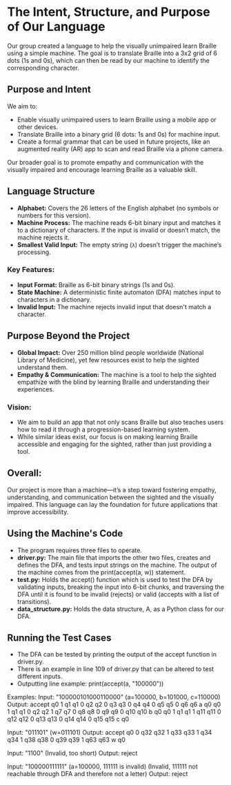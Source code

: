# The Intent, Structure, and Purpose of Our Language

Our group created a language to help the visually unimpaired learn Braille using a simple machine. The goal is to translate Braille into a 3x2 grid of 6 dots (1s and 0s), which can then 
be read by our machine to identify the corresponding character.

## Purpose and Intent

We aim to:
- Enable visually unimpaired users to learn Braille using a mobile app or other devices.
- Translate Braille into a binary grid (6 dots: 1s and 0s) for machine input.
- Create a formal grammar that can be used in future projects, like an augmented reality (AR) app to scan and read Braille via a phone camera.

Our broader goal is to promote empathy and communication with the visually impaired and encourage learning Braille as a valuable skill.

## Language Structure

- **Alphabet:** Covers the 26 letters of the English alphabet (no symbols or numbers for this version).
- **Machine Process:** The machine reads 6-bit binary input and matches it to a dictionary of characters. If the input is invalid or doesn’t match, the machine rejects it.
- **Smallest Valid Input:** The empty string (`λ`) doesn’t trigger the machine’s processing.

### Key Features:
- **Input Format:** Braille as 6-bit binary strings (1s and 0s).
- **State Machine:** A deterministic finite automaton (DFA) matches input to characters in a dictionary.
- **Invalid Input:** The machine rejects invalid input that doesn't match a character.

## Purpose Beyond the Project

- **Global Impact:** Over 250 million blind people worldwide (National Library of Medicine), yet few resources exist to help the sighted understand them.
- **Empathy & Communication:** The machine is a tool to help the sighted empathize with the blind by learning Braille and understanding their experiences.
  
### Vision:
- We aim to build an app that not only scans Braille but also teaches users how to read it through a progression-based learning system.
- While similar ideas exist, our focus is on making learning Braille accessible and engaging for the sighted, rather than just providing a tool.

## Overall:

Our project is more than a machine—it’s a step toward fostering empathy, understanding, and communication between the sighted and the visually impaired. This language can lay the foundation for future 
applications that improve accessibility.

## Using the Machine's Code
- The program requires three files to operate.
- **driver.py:** The main file that imports the other two files, creates and defines the DFA, and tests input strings on the machine. The output of the machine comes from the print(accept(a, w)) statement.
- **test.py:** Holds the accept() function which is used to test the DFA by validating inputs, breaking the input into 6-bit chunks, and traversing the DFA until it is found to be invalid (rejects) or valid (accepts with a list of transitions).
- **data_structure.py:** Holds the data structure, A, as a Python class for our DFA.

## Running the Test Cases
- The DFA can be tested by printing the output of the accept function in driver.py.
- There is an example in line 109 of driver.py that can be altered to test different inputs.
- Outputting line example: print(accept(a, "100000"))

Examples:
Input: "100000101000110000" (a=100000, b=101000, c=110000)
Output:
accept
q0 1 q1
q1 0 q2
q2 0 q3
q3 0 q4
q4 0 q5
q5 0 q6
q6 a q0
q0 1 q1
q1 0 q2
q2 1 q7
q7 0 q8
q8 0 q9
q9 0 q10
q10 b q0
q0 1 q1
q1 1 q11
q11 0 q12
q12 0 q13
q13 0 q14
q14 0 q15
q15 c q0

Input: "011101" (w=011101)
Output:
accept
q0 0 q32
q32 1 q33
q33 1 q34
q34 1 q38
q38 0 q39
q39 1 q63
q63 w q0

Input: "1100" (Invalid, too short)
Output:
reject

Input: "100000111111" (a=100000, 111111 is invalid) (Invalid, 111111 not reachable through DFA and therefore not a letter)
Output:
reject
